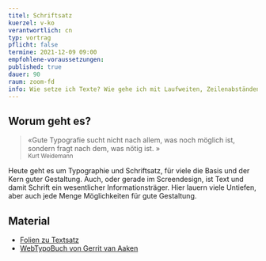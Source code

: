 ```yaml
---
titel: Schriftsatz
kuerzel: v-ko
verantwortlich: cn
typ: vortrag
pflicht: false
termine: 2021-12-09 09:00
empfohlene-voraussetzungen: 
published: true
dauer: 90
raum: zoom-fd
info: Wie setze ich Texte? Wie gehe ich mit Laufweiten, Zeilenabständen und Ausrichtungen um? Diese und ähnliche Fragen werden heute adressiert.
---
```


## Worum geht es?

> «Gute Typografie sucht nicht nach allem, was noch möglich ist, sondern fragt nach dem, was nötig ist.
»<br><small>Kurt Weidemann</small>

Heute geht es um Typographie und Schriftsatz, für viele die Basis und der Kern guter Gestaltung. Auch, oder gerade im Screendesign, ist Text und damit Schrift ein wesentlicher Informationsträger. Hier lauern viele Untiefen, aber auch jede Menge Möglichkeiten für gute Gestaltung.  

## Material
- [Folien zu Textsatz](../../download/inputs/woche-10/textsatz.pdf)
- [WebTypoBuch von Gerrit van Aaken](https://webtypobuch.de/lesen/Kapitel-5/Kapitel-5-4)
